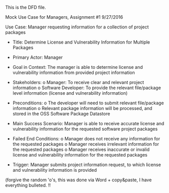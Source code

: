 This is the DFD file.


Mock Use Case for Managers, Assignment #1
9/27/2016

Use Case: Manager requesting information for a collection of project packages

-	Title: Determine License and Vulnerability Information for Multiple Packages

- Primary Actor: Manager

-	Goal in Context: The manager is able to determine license and vulnerability information from provided project information 

-	Stakeholders:
o Manager: To receive clear and relevant project information
o	Software Developer: To provide the relevant file/package level information (license and vulnerability information)

-	Preconditions:
o	The developer will need to submit relevant file/package information
o	Relevant package information will be processed, and stored in the OSS Software Package Datastore

-	Main Success Scenario: Manager is able to receive accurate license and vulnerability information for the requested software project packages

-	Failed End Conditions: 
o	Manager does not receive any information for the requested packages
o	Manager receives irrelevant information for the requested packages
o	Manager receives inaccurate or invalid license and vulnerability information for the requested packages

-	Trigger: Manager submits project information request, to which license and vulnerability information is provided

(forgive the random 'o's, this was done via Word + copy&paste, I have everything bulleted. !! 
